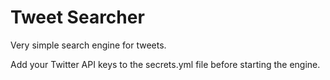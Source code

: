 # Tweet Searcher

Very simple search engine for tweets.

Add your Twitter API keys to the secrets.yml file before starting the engine.
